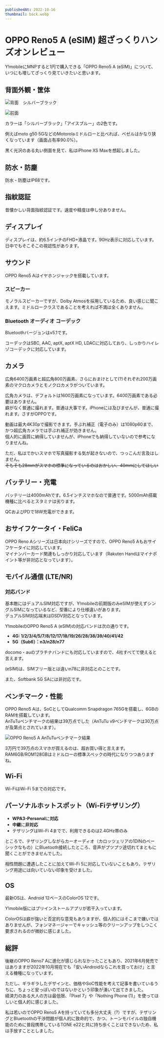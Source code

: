 ```yaml
---
publishedAt: 2022-10-16
thumbnail: back.webp
---
```


# OPPO Reno5 A (eSIM) 超ざっくりハンズオンレビュー
Y!mobileにMNPすると1円で購入できる「OPPO Reno5 A (eSIM)」について、いつにも増してざっくり見ていきたいと思います。

## 背面外観・筐体

![](back.webp "背面　シルバーブラック")

![](front.webp "前面")

カラーは「シルバーブラック」「アイスブルー」の2色です。

例えばmoto g50 5GなどのMotorolaミドルローと比べれば、ベゼルはかなり狭くなっています（画面占有率90.0%）。

黒く光沢のある丸い側面を見て、私はiPhone XS Maxを想起しました。

## 防水・防塵
防水・防塵はIP68です。

## 指紋認証
昔懐かしい背面指紋認証です。速度や精度は申し分ありません。

## ディスプレイ
ディスプレイは、約6.5インチのFHD+液晶です。90Hz表示に対応しています。  
日中でもそこそこの視認性があります。

## サウンド
OPPO Reno5 Aはイヤホンジャックを搭載しています。

### スピーカー
モノラルスピーカーですが、Dolby Atmosを採用しているため、良い感じに聞こえます。ミドルロークラスであることを考えれば不満は全くありません。

### Bluetooth オーディオ コーデック
Bluetoothバージョンはv5.1です。

コーデックはSBC, AAC, aptX, aptX HD, LDACに対応しており、しっかりハイレゾコーデックに対応しています。

## カメラ
広角6400万画素と超広角800万画素、さらにおまけとして(?)それぞれ200万画素のマクロカメラとモノクロカメラがついています。

広角カメラは、デフォルトは1600万画素になっています。6400万画素である必要はありません。  
癖がなく普通に撮れます。普通は大事です。iPhoneには及びませんが、普通に撮れます。さすがOPPOです。

動画は最大4K30pで撮影できます。手ぶれ補正（電子のみ）は1080p60まで、かつ超広角カメラでは手ぶれ補正が効きません。  
個人的に画質に納得していませんが、iPhoneでも納得していないので参考になりませんね。

ただ、私はでかいスマホで写真撮影する気が起きないので、つっこんだ言及はしません。  
~~そもそも28mmがスマホの標準になっているのはおかしい、40mmにしてほしい~~

## バッテリー・充電
バッテリーは4000mAhです。6.5インチスマホなので普通です。5000mAh搭載機種に比べるとスタミナは劣ります。  

QCおよびPDで18W充電ができます。

## おサイフケータイ・FeliCa
OPPO Reno Aシリーズは日本向けシリーズですので、OPPO Reno5 Aもおサイフケータイに対応しています。  
マイナンバーカード関連もしっかり対応しています（Rakuten Handはマイナポイント等が非対応となっています）。

## モバイル通信 (LTE/NR)
### 対応バンド
基本敵にはデュアルSIM対応ですが、Y!mobileの前期版のみeSIMが使えずシングルSIMになっているなど、型番により仕様違いがあります。  
デュアルSIM対応端末はDSDV対応となっています。

Y!mobileのOPPO Reno5 A (eSIM)の対応バンドは次の通りです。

- **4G: 1/2/3/4/5/7/8/12/17/18/19/26/28/38/39/40/41/42**
- **5G（Sub6）：n3/n28/n77**

docomo・auのプラチナバンドにも対応していますので、4社すべてで使えると言えます。

(eSIM)は、SIMフリー版とは違いn78に非対応とのことです。

また、Softbank 5G SAには非対応です。

## ベンチマーク・性能
OPPO Reno5 Aは、SoCとしてQualcomm Snapdragon 765Gを搭載し、6GBのRAMを搭載しています。  
AnTuTuベンチマークの結果は39万点でした（AnTuTu v9ベンチマークは30万点が及第点とされています）。

![](antutu.webp "OPPO Reno5 A AnTuTuベンチマーク結果")

3万円で39万点のスマホが買えるのは、超お買い得と言えます。RAM6GB/ROM128GBはミドルローの標準スペックの時代になりつつありますね。

## Wi-Fi
Wi-FiはWi-Fi 5までの対応です。

## パーソナルホットスポット（Wi-Fiテザリング）
- **WPA3-Personal**に**対応**
- **中継**に**非対応**
- テザリングはWi-Fi 4までで、利用できるのは2.4GHz帯のみ

ところで、テザリングしながらカーオーディオ（カロッツェリアの1DINのベーシックなもの）にBluetooth接続したところ、音声がプツプツ途切れてまともに聞くことができませんでした。

相性問題に遭遇したことに加えてWi-Fi 5に対応していないこともあり、テザリング用途には向いていない印象を受けました。

## OS
最新OSは、Android 12ベースのColorOS 12です。

Y!mobile版にはプリインストールアプリが若干入っています。

ColorOSは癖が強いと否定的な意見もありますが、個人的にはそこまで嫌いではありませんが、フォンマネージャーでキャッシュ等のクリーンアップをしつこく要求されるのが微妙に感じました。

## 総評
後継のOPPO Reno7 Aに進化が感じられなかったこともあり、2021年6月発売ではありますが2022年10月現在でも「安いAndroidならこれを買っておけ」と言える機種になっています。

ただし、ギラギラしたデザインと、価格やSoC性能を考えて記事を書いているうちに、ちょっと安っぽいのではないかという印象が湧いて出てきました。  
経済力のある大人の方は最低限、「Pixel 7」や「Nothing Phone (1)」を使ってほしいと個人的に感じました。

私は若いのでOPPO Reno5 Aを持っていても多分大丈夫（?）ですが、テザリングとBluetoothの干渉問題が個人的に致命的で、かつ、トーンモバイルの独自機能のために普段携帯しているTONE e22と共に持ち歩くことはできないため、私は手放すこととしました。
